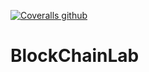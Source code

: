 
[![Coveralls github](https://img.shields.io/coveralls/github/jekyll/jekyll.svg?style=plastic)](https://coveralls.io/github/max003003003/blockchainlab)

# BlockChainLab 
